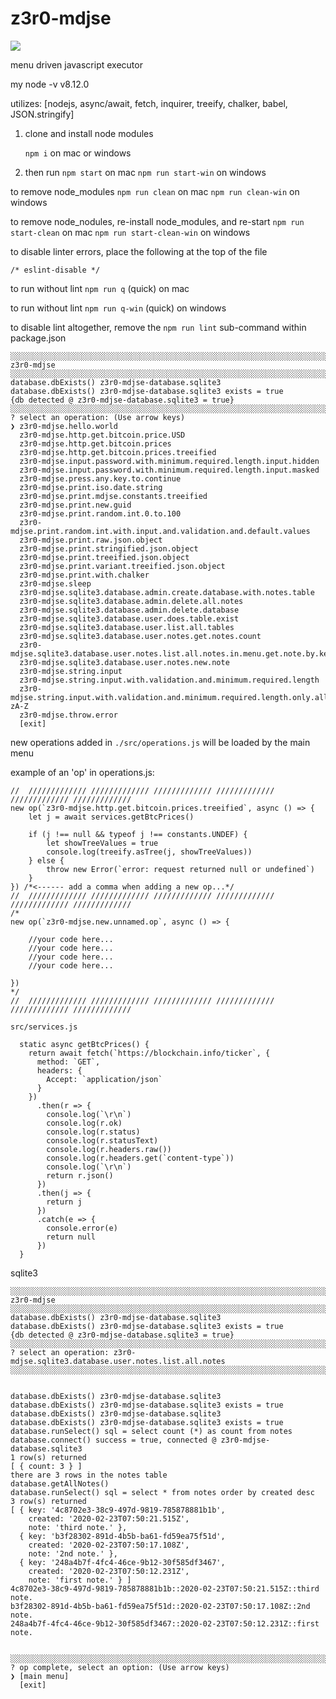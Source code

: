 # z3r0-mdjse

![](gitimg/z3r0-mdjse.gif)

menu driven javascript executor

my node -v
v8.12.0

utilizes: [nodejs, async/await, fetch, inquirer, treeify, chalker, babel, JSON.stringify]

1. clone and install node modules

    `npm i` on mac or windows

1. then run
    `npm start` on mac
    `npm run start-win` on windows



to remove node_modules
`npm run clean` on mac
`npm run clean-win` on windows

to remove node_nodules, re-install node_modules, and re-start
`npm run start-clean` on mac
`npm run start-clean-win` on windows

to disable linter errors, place the following at the top of the file
```
/* eslint-disable */
```

to run without lint `npm run q` (quick) on mac

to run without lint `npm run q-win` (quick) on windows

to disable lint altogether, remove the `npm run lint` sub-command within package.json



```
░░░░░░░░░░░░░░░░░░░░░░░░░░░░░░░░░░░░░░░░░░░░░░░░░░░░░░░░░░░░░░░░░░░░░░░░░░
z3r0-mdjse
░░░░░░░░░░░░░░░░░░░░░░░░░░░░░░░░░░░░░░░░░░░░░░░░░░░░░░░░░░░░░░░░░░░░░░░░░░
database.dbExists() z3r0-mdjse-database.sqlite3
database.dbExists() z3r0-mdjse-database.sqlite3 exists = true
{db detected @ z3r0-mdjse-database.sqlite3 = true}
░░░░░░░░░░░░░░░░░░░░░░░░░░░░░░░░░░░░░░░░░░░░░░░░░░░░░░░░░░░░░░░░░░░░░░░░░░
? select an operation: (Use arrow keys)
❯ z3r0-mdjse.hello.world 
  z3r0-mdjse.http.get.bitcoin.price.USD 
  z3r0-mdjse.http.get.bitcoin.prices 
  z3r0-mdjse.http.get.bitcoin.prices.treeified 
  z3r0-mdjse.input.password.with.minimum.required.length.input.hidden 
  z3r0-mdjse.input.password.with.minimum.required.length.input.masked 
  z3r0-mdjse.press.any.key.to.continue 
  z3r0-mdjse.print.iso.date.string 
  z3r0-mdjse.print.mdjse.constants.treeified 
  z3r0-mdjse.print.new.guid 
  z3r0-mdjse.print.random.int.0.to.100 
  z3r0-mdjse.print.random.int.with.input.and.validation.and.default.values 
  z3r0-mdjse.print.raw.json.object 
  z3r0-mdjse.print.stringified.json.object 
  z3r0-mdjse.print.treeified.json.object 
  z3r0-mdjse.print.variant.treeified.json.object 
  z3r0-mdjse.print.with.chalker 
  z3r0-mdjse.sleep 
  z3r0-mdjse.sqlite3.database.admin.create.database.with.notes.table 
  z3r0-mdjse.sqlite3.database.admin.delete.all.notes 
  z3r0-mdjse.sqlite3.database.admin.delete.database 
  z3r0-mdjse.sqlite3.database.user.does.table.exist 
  z3r0-mdjse.sqlite3.database.user.list.all.tables 
  z3r0-mdjse.sqlite3.database.user.notes.get.notes.count 
  z3r0-mdjse.sqlite3.database.user.notes.list.all.notes.in.menu.get.note.by.key 
  z3r0-mdjse.sqlite3.database.user.notes.new.note 
  z3r0-mdjse.string.input 
  z3r0-mdjse.string.input.with.validation.and.minimum.required.length 
  z3r0-mdjse.string.input.with.validation.and.minimum.required.length.only.allow.charcters.a-zA-Z 
  z3r0-mdjse.throw.error 
  [exit] 
```


new operations added in `./src/operations.js` will be loaded by the main menu

example of an 'op' in operations.js:
```
//  ///////////// ///////////// ///////////// ///////////// ///////////// /////////////
new op(`z3r0-mdjse.http.get.bitcoin.prices.treeified`, async () => {
    let j = await services.getBtcPrices()

    if (j !== null && typeof j !== constants.UNDEF) {
        let showTreeValues = true
        console.log(treeify.asTree(j, showTreeValues))
    } else {
        throw new Error(`error: request returned null or undefined`)
    }
}) /*<------ add a comma when adding a new op...*/
//  ///////////// ///////////// ///////////// ///////////// ///////////// /////////////
/*
new op(`z3r0-mdjse.new.unnamed.op`, async () => {

    //your code here...
    //your code here...
    //your code here...
    //your code here...

})
*/
//  ///////////// ///////////// ///////////// ///////////// ///////////// /////////////
```

`src/services.js`
```
  static async getBtcPrices() {
    return await fetch(`https://blockchain.info/ticker`, {
      method: `GET`,
      headers: {
        Accept: `application/json`
      }
    })
      .then(r => {
        console.log(`\r\n`)
        console.log(r.ok)
        console.log(r.status)
        console.log(r.statusText)
        console.log(r.headers.raw())
        console.log(r.headers.get(`content-type`))
        console.log(`\r\n`)
        return r.json()
      })
      .then(j => {
        return j
      })
      .catch(e => {
        console.error(e)
        return null
      })
  }
  ```

sqlite3

```
░░░░░░░░░░░░░░░░░░░░░░░░░░░░░░░░░░░░░░░░░░░░░░░░░░░░░░░░░░░░░░░░░░░░░░░░░░
z3r0-mdjse
░░░░░░░░░░░░░░░░░░░░░░░░░░░░░░░░░░░░░░░░░░░░░░░░░░░░░░░░░░░░░░░░░░░░░░░░░░
database.dbExists() z3r0-mdjse-database.sqlite3
database.dbExists() z3r0-mdjse-database.sqlite3 exists = true
{db detected @ z3r0-mdjse-database.sqlite3 = true}
░░░░░░░░░░░░░░░░░░░░░░░░░░░░░░░░░░░░░░░░░░░░░░░░░░░░░░░░░░░░░░░░░░░░░░░░░░
? select an operation: z3r0-mdjse.sqlite3.database.user.notes.list.all.notes
░░░░░░░░░░░░░░░░░░░░░░░░░░░░░░░░░░░░░░░░░░░░░░░░░░░░░░░░░░░░░░░░░░░░░░░░░░


database.dbExists() z3r0-mdjse-database.sqlite3
database.dbExists() z3r0-mdjse-database.sqlite3 exists = true
database.dbExists() z3r0-mdjse-database.sqlite3
database.dbExists() z3r0-mdjse-database.sqlite3 exists = true
database.runSelect() sql = select count (*) as count from notes
database.connect() success = true, connected @ z3r0-mdjse-database.sqlite3
1 row(s) returned
[ { count: 3 } ]
there are 3 rows in the notes table
database.getAllNotes()
database.runSelect() sql = select * from notes order by created desc
3 row(s) returned
[ { key: '4c8702e3-38c9-497d-9819-785878881b1b',
    created: '2020-02-23T07:50:21.515Z',
    note: 'third note.' },
  { key: 'b3f28302-891d-4b5b-ba61-fd59ea75f51d',
    created: '2020-02-23T07:50:17.108Z',
    note: '2nd note.' },
  { key: '248a4b7f-4fc4-46ce-9b12-30f585df3467',
    created: '2020-02-23T07:50:12.231Z',
    note: 'first note.' } ]
4c8702e3-38c9-497d-9819-785878881b1b::2020-02-23T07:50:21.515Z::third note.
b3f28302-891d-4b5b-ba61-fd59ea75f51d::2020-02-23T07:50:17.108Z::2nd note.
248a4b7f-4fc4-46ce-9b12-30f585df3467::2020-02-23T07:50:12.231Z::first note.


░░░░░░░░░░░░░░░░░░░░░░░░░░░░░░░░░░░░░░░░░░░░░░░░░░░░░░░░░░░░░░░░░░░░░░░░░░
? op complete, select an option: (Use arrow keys)
❯ [main menu] 
  [exit]
```